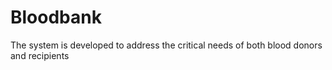 # Bloodbank
The system is developed to address the critical needs of  both blood donors and recipients
